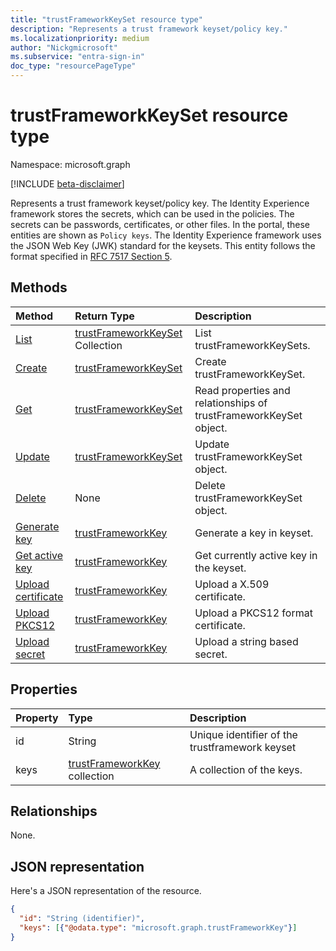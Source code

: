 ```yaml
---
title: "trustFrameworkKeySet resource type"
description: "Represents a trust framework keyset/policy key."
ms.localizationpriority: medium
author: "Nickgmicrosoft"
ms.subservice: "entra-sign-in"
doc_type: "resourcePageType"
---
```


# trustFrameworkKeySet resource type

Namespace: microsoft.graph

[!INCLUDE [beta-disclaimer](../../includes/beta-disclaimer.md)]

Represents a trust framework keyset/policy key. The Identity Experience framework stores the secrets, which can be used in the policies. The secrets can be passwords, certificates, or other files. In the portal, these entities are shown as `Policy keys`. The Identity Experience framework uses the JSON Web Key (JWK) standard for the keysets. This entity follows the format specified in [RFC 7517 Section 5](https://tools.ietf.org/html/rfc7517#section-5).

## Methods

| Method       | Return Type | Description |
|:-------------|:------------|:------------|
| [List](../api/trustframework-list-keysets.md) | [trustFrameworkKeySet](trustframeworkkeyset.md) Collection | List trustFrameworkKeySets. |
| [Create](../api/trustframework-post-keysets.md) | [trustFrameworkKeySet](trustframeworkkeyset.md) | Create  trustFrameworkKeySet. |
| [Get](../api/trustframeworkkeyset-get.md) | [trustFrameworkKeySet](trustframeworkkeyset.md) | Read properties and relationships of trustFrameworkKeySet object. |
| [Update](../api/trustframeworkkeyset-update.md) | [trustFrameworkKeySet](trustframeworkkeyset.md) | Update trustFrameworkKeySet object. |
| [Delete](../api/trustframeworkkeyset-delete.md) | None | Delete trustFrameworkKeySet object. |
|[Generate key](../api/trustframeworkkeyset-generatekey.md)|[trustFrameworkKey](trustframeworkkey.md)| Generate a key in keyset. |
|[Get active key](../api/trustframeworkkeyset-getactivekey.md)|[trustFrameworkKey](trustframeworkkey.md)| Get currently active key in the keyset. |
|[Upload certificate](../api/trustframeworkkeyset-uploadcertificate.md)|[trustFrameworkKey](trustframeworkkey.md)| Upload a X.509 certificate. |
|[Upload PKCS12](../api/trustframeworkkeyset-uploadpkcs12.md)|[trustFrameworkKey](trustframeworkkey.md)| Upload a PKCS12 format certificate. |
|[Upload secret](../api/trustframeworkkeyset-uploadsecret.md)|[trustFrameworkKey](trustframeworkkey.md)| Upload a string based secret. |

## Properties

| Property     | Type        | Description |
|:-------------|:------------|:------------|
|id|String| Unique identifier of the trustframework keyset |
|keys|[trustFrameworkKey](trustframeworkkey.md) collection| A collection of the keys. |

## Relationships

None.

## JSON representation

Here's a JSON representation of the resource.

<!-- {
  "blockType": "resource",
  "optionalProperties": [

  ],
  "@odata.type": "microsoft.graph.trustFrameworkKeySet",
  "keyProperty": "id"
}-->

```json
{
  "id": "String (identifier)",
  "keys": [{"@odata.type": "microsoft.graph.trustFrameworkKey"}]
}
```

<!-- uuid: 16cd6b66-4b1a-43a1-adaf-3a886856ed98
2019-02-04 14:57:30 UTC -->
<!-- {
  "type": "#page.annotation",
  "description": "trustFrameworkKeySet resource",
  "keywords": "",
  "section": "documentation",
  "tocPath": ""
}-->


